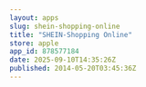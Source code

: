 ```yaml
---
layout: apps
slug: shein-shopping-online
title: "SHEIN-Shopping Online"
store: apple
app_id: 878577184
date: 2025-09-10T14:35:26Z
published: 2014-05-20T03:45:36Z
---
```

